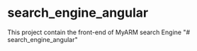 # search_engine_angular

This project contain the front-end of MyARM search Engine
"# search_engine_angular" 
